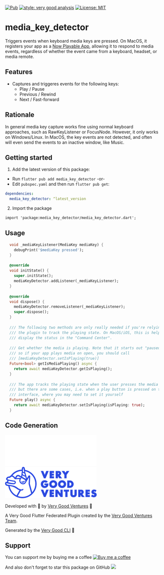 [![Pub][pub_badge]][pub_link]
[![style: very good analysis][very_good_analysis_badge]][very_good_analysis_link]
[![License: MIT][license_badge]][license_link]

# media_key_detector

Triggers events when keyboard media keys are pressed. On MacOS, it registers
your app as a [Now Playable App](https://developer.apple.com/documentation/mediaplayer/becoming_a_now_playable_app),
allowing it to respond to media events, regardless of whether the event came
from a keyboard, headset, or media remote.

## Features

- Captures and triggeres events for the following keys:
  - Play / Pause
  - Previous / Rewind
  - Next / Fast-forward

## Rationale

In general media key capture works fine using normal keyboard approaches, such
as RawKeyListener or FocusNode. However, it only works on Windows/Linux. In
MacOS, the key events are not detected, and often will even send the events to
an inactive window, like Music.

## Getting started

1. Add the latest version of this package:

- Run `flutter pub add media_key_detector` -or-
- Edit `pubspec.yaml` and then run `flutter pub get`:

```yaml
dependencies:
  media_key_detector: ^latest_version
```

2. Import the package

```
import 'package:media_key_detector/media_key_detector.dart';
```

## Usage

```dart
  void _mediaKeyListener(MediaKey mediaKey) {
    debugPrint('$mediaKey pressed');
  }

  @override
  void initState() {
    super.initState();
    mediaKeyDetector.addListener(_mediaKeyListener);
  }

  @override
  void dispose() {
    mediaKeyDetector.removeListener(_mediaKeyListener);
    super.dispose();
  }

  /// The following two methods are only really needed if you're relying on
  /// the plugin to track the playing state. On MacOS/iOS, this is helpful to
  /// display the status in the "Command Center".

  /// Get whether the media is playing. Note that it starts out "paused",
  /// so if your app plays media on open, you should call
  /// [mediaKeyDetector.setIsPlaying(true)]
  Future<bool> getIsMediaPlaying() async {
    return await mediaKeyDetector.getIsPlaying();
  }

  /// The app tracks the playing state when the user presses the media key,
  /// but there are some cases, i.e. when a play button is pressed on the UI
  /// interface, where you may need to set it yourself
  Future play() async {
    return await mediaKeyDetector.setIsPlaying(isPlaying: true);
  }
```

## Code Generation

[![Very Good Ventures][logo_white]][very_good_ventures_link_dark]
[![Very Good Ventures][logo_black]][very_good_ventures_link_light]

Developed with 💙 by [Very Good Ventures][very_good_ventures_link] 🦄

A Very Good Flutter Federated Plugin created by the [Very Good Ventures Team][very_good_ventures_link].

Generated by the [Very Good CLI][very_good_cli_link] 🤖

## Support

You can support me by buying me a coffee <a href="https://www.buymeacoffee.com/honeydoodat"><img src="https://www.buymeacoffee.com/assets/img/custom_images/yellow_img.png" alt="Buy me a coffee" width="100" /></a>

And also don't forget to star this package on GitHub <a href="https://github.com/holotrek/media_key_detector"><img src="https://img.shields.io/github/stars/holotrek/media_key_detector?logo=github&style=flat-square"></a>

[pub_badge]: https://img.shields.io/pub/v/media_key_detector
[pub_link]: https://pub.dev/packages/media_key_detector
[license_badge]: https://img.shields.io/badge/license-MIT-blue.svg
[license_link]: https://opensource.org/licenses/MIT
[logo_black]: https://raw.githubusercontent.com/VGVentures/very_good_brand/main/styles/README/vgv_logo_black.png#gh-light-mode-only
[logo_white]: https://raw.githubusercontent.com/VGVentures/very_good_brand/main/styles/README/vgv_logo_white.png#gh-dark-mode-only
[very_good_analysis_badge]: https://img.shields.io/badge/style-very_good_analysis-B22C89.svg
[very_good_analysis_link]: https://pub.dev/packages/very_good_analysis
[very_good_cli_link]: https://github.com/VeryGoodOpenSource/very_good_cli
[very_good_ventures_link]: https://verygood.ventures/?utm_source=github&utm_medium=banner&utm_campaign=core
[very_good_ventures_link_dark]: https://verygood.ventures/?utm_source=github&utm_medium=banner&utm_campaign=core#gh-dark-mode-only
[very_good_ventures_link_light]: https://verygood.ventures/?utm_source=github&utm_medium=banner&utm_campaign=core#gh-light-mode-only
